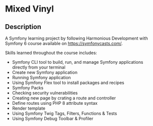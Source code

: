 # Mixed Vinyl

## Description

A Symfony learning project by following Harmonious Development with Symfony 6 course available on
https://symfonycasts.com/.

Skills learned throughout the course includes:

- Symfony CLI tool to build, run, and manage Symfony applications directly from your terminal
- Create new Symfony application
- Running Symfony application
- Using Symfony Flex tool to install packages and recipes
- Symfony Packs
- Checking security vulnerabilities
- Creating new page by crating a route and controller
- Define routes using PHP 8 attribute syntax
- Render template
- Using Symfony Twig Tags, Filters, Functions & Tests
- Using Symfony Debug Toolbar & Profiler

